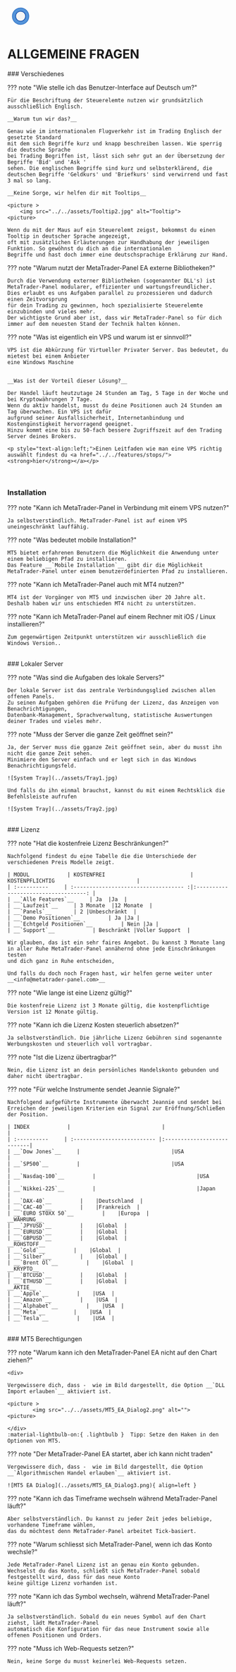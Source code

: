 
<a href="../.." title="MetaTrader-Panel" aria-label="MetaTrader-Panel">
<svg class="mobile_only" width="60" height="60" viewbox="0 0 40 40" xmlns="http://www.w3.org/2000/svg">
  <circle cx="20" cy="20" fill="none" r="12" stroke="#1750AC" stroke-width="3">
	<animate attributeName="r" from="8" to="20" dur="1.5s" begin="0s" repeatCount="indefinite"/>
	<animate attributeName="opacity" from="1" to="0" dur="1.5s" begin="0s" repeatCount="indefinite"/>
  </circle>
  <circle cx="20" cy="20" fill="#3373C4" r="13"/>
  <circle cx="20" cy="20" fill="#5494DA" r="12"/>
  <circle cx="20" cy="20" fill="#1750AC" r="8"/>
  <circle cx="20" cy="20" fill="#F5F5F5" r="7"/>
</svg>
</a>

# ALLGEMEINE FRAGEN
<p id="com-faq"></p>
### Verschiedenes	 	 

??? note "Wie stelle ich das Benutzer-Interface auf Deutsch um?"
	
    Für die Beschriftung der Steuerelemte nutzen wir grundsätzlich  ausschließlich Englisch.  
	
	__Warum tun wir das?__  
	
    Genau wie im internationalen Flugverkehr ist im Trading Englisch der gesetzte Standard
    mit dem sich Begriffe kurz und knapp beschreiben lassen. Wie sperrig die deutsche Sprache
	bei Trading Begriffen ist, lässt sich sehr gut an der Übersetzung der Begriffe 'Bid' und 'Ask '
	sehen. Die englischen Begriffe sind kurz und selbsterklärend, die deutschen Begriffe 'Geldkurs' und 'Briefkurs' sind verwirrend und fast 3 mal so lang.
	
	__Keine Sorge, wir helfen dir mit Tooltips__  
	
	<picture >
		<img src="../../assets/Tooltip2.jpg" alt="Tooltip">
    <picture>  
	
	Wenn du mit der Maus auf ein Steuerelemt zeigst, bekommst du einen Tooltip in deutscher Sprache angezeigt,
	oft mit zusätzlichen Erläuterungen zur Handhabung der jeweiligen Funktion. So gewöhnst du dich an die internationalen 
	Begriffe und hast doch immer eine deutschsprachige Erklärung zur Hand.  
	
	
	
??? note "Warum nutzt der MetaTrader-Panel EA externe Bibliotheken?"

    Durch die Verwendung externer Bibliotheken (sogenannter DLL's) ist MetaTrader-Panel modularer, effizienter und wartungsfreundlicher.
	Dies erlaubt es uns Aufgaben parallel zu prozessieren und dadurch einen Zeitvorsprung 
	für dein Trading zu gewinnen, hoch spezialisierte Steuerelemte einzubinden und vieles mehr. 
	Der wichtigste Grund aber ist, dass wir MetaTrader-Panel so für dich immer auf dem neuesten Stand der Technik halten können.
	
??? note "Was ist eigentlich ein VPS und warum ist er sinnvoll?"

    VPS ist die Abkürzung für Virtueller Privater Server. Das bedeutet, du mietest bei einem Anbieter
    eine Windows Maschine  
	
	
	__Was ist der Vorteil dieser Lösung?__   
	
    Der Handel läuft heutzutage 24 Stunden am Tag, 5 Tage in der Woche und bei Kryptowährungen 7 Tage.
	Wenn du aktiv handelst, musst du deine Positionen auch 24 Stunden am Tag überwachen. Ein VPS ist dafür
	aufgrund seiner Ausfallsicherheit, Internetanbindung und Kostengünstigkeit hervorragend geeignet. 
	Hinzu kommt eine bis zu 50-fach bessere Zugriffszeit auf den Trading Server deines Brokers.

	<p style="text-align:left;">Einen Leitfaden wie man eine VPS richtig auswählt findest du <a href="../../features/stops/"><strong>hier</strong></a></p>	
<br>

### Installation

??? note "Kann ich MetaTrader-Panel in Verbindung mit einem VPS nutzen?"

    Ja selbstverständlich. MetaTrader-Panel ist auf einem VPS uneingeschränkt lauffähig.	 
	
??? note "Was bedeutet mobile Installation?"

    MT5 bietet erfahrenen Benutzern die Möglichkeit die Anwendung unter einem beliebigen Pfad zu installieren.
	Das Feature __`Mobile Installation`__ gibt dir die Möglichkeit MetaTrader-Panel unter einem benutzerdefinierten Pfad zu installieren.

??? note "Kann ich MetaTrader-Panel auch mit MT4 nutzen?"

    MT4 ist der Vorgänger von MT5 und inzwischen über 20 Jahre alt.
	Deshalb haben wir uns entschieden MT4 nicht zu unterstützen.
	 
??? note "Kann ich MetaTrader-Panel auf einem Rechner mit iOS / Linux installieren?"

    Zum gegenwärtigen Zeitpunkt unterstützen wir ausschließlich die Windows Version..	 
	 

<br>	 
### Lokaler Server

??? note "Was sind die Aufgaben des lokale Servers?"

    Der lokale Server ist das zentrale Verbindungsglied zwischen allen offenen Panels.
	Zu seinen Aufgaben gehören die Prüfung der Lizenz, das Anzeigen von Benachrichtigungen, 
	Datenbank-Management, Sprachverwaltung, statistische Auswertungen deiner Trades und vieles mehr.
	
??? note "Muss der Server die ganze Zeit geöffnet sein?"

    Ja, der Server muss die gganze Zeit geöffnet sein, aber du musst ihn nicht die ganze Zeit sehen.
	Minimiere den Server einfach und er legt sich in das Windows Benachrichtigungsfeld.  
	
	![System Tray](../assets/Tray1.jpg)  
	
	Und falls du ihn einmal brauchst, kannst du mit einem Rechtsklick die Befehlsleiste aufrufen  
		
	![System Tray](../assets/Tray2.jpg)  
	 

<br>	
### Lizenz

??? note "Hat die kostenfreie Lizenz Beschränkungen?"

    Nachfolgend findest du eine Tabelle die die Unterschiede der verschiedenen Preis Modelle zeigt.
	
	| MODUL            | KOSTENFREI                           | KOSTENPFLICHTIG                          |
	| :----------     | :----------------------------------- :|:-----------------------------------: |
	| __`Alle Features`__     | Ja  |Ja  |
	| __`Laufzeit`__     | 3 Monate  |12 Monate  |
	| __`Panels`__       | 2 |Unbeschränkt  |
	| __`Demo Positionen`__         | Ja |Ja |
	| __`Echtgeld Positionen`__         | Nein |Ja |
	| __`Support`__    		   | Beschränkt |Voller Support  |  
	
	Wir glauben, das ist ein sehr faires Angebot. Du kannst 3 Monate lang in aller Ruhe MetaTrader-Panel annähernd ohne jede Einschränkungen testen
	und dich ganz in Ruhe entscheiden,   
	
	Und falls du doch noch Fragen hast, wir helfen gerne weiter unter __<info@metatrader-panel.com>__


??? note "Wie lange ist eine Lizenz gültig?"

    Die kostenfreie Lizenz ist 3 Monate gültig, die kostenpflichtige Version ist 12 Monate gültig.
	 
	 

??? note "Kann ich die Lizenz Kosten steuerlich absetzen?"

    Ja selbstverständlich. Die jährliche Lizenz Gebühren sind sogenannte Werbungskosten und steuerlich voll vortragbar.
	 
	 

??? note "Ist die Lizenz übertragbar?"

    Nein, die Lizenz ist an dein persönliches Handelskonto gebunden und daher nicht übertragbar.
	
??? note "Für welche Instrumente sendet Jeannie Signale?"
	
	Nachfolgend aufgeführte Instrumente überwacht Jeannie und sendet bei Erreichen der jeweiligen Kriterien ein Signal zur Eröffnung/Schließen der Position.  
	
	| INDEX            |                             |                      |
	| :----------     | :-------------------------- |:---------------------------|
	| __`Dow Jones`__     |    							|USA  					 |
	| __`SP500`__         |    							|USA  					     |
	| __`Nasdaq-100`__         |    							|USA  					     |
	| __`Nikkei-225`__         |    							|Japan  					     |
	| __`DAX-40`__         |    |Deutschland  |
	| __`CAC-40`__         |    |Frankreich  |
	| __`EURO STOXX 50`__         |    |Europa  |
	__WÄHRUNG__  
    | __`JPYUSD`__         |    |Global  |
	| __`EURUSD`__         |    |Global  |
	| __`GBPUSD`__         |    |Global  |
	__ROHSTOFF__  
    | __`Gold`__         |    |Global  |
	| __`Silber`__         |    |Global  |
	| __`Brent Öl`__         |    |Global  |		
	__KRYPTO__  	
	| __`BTCUSD`__         |    |Global  |
	| __`ETHUSD`__         |    |Global  |			
	__AKTIE__  
	| __`Apple`__         |    |USA  |
	| __`Amazon`__         |    |USA  |	
	| __`Alphabet`__         |    |USA  |
	| __`Meta`__         |    |USA  |	
	| __`Tesla`__         |    |USA  |		

	
<br>	
### MT5 Berechtigungen	 	 

??? note "Warum kann ich den MetaTrader-Panel EA nicht auf den Chart ziehen?"

	<div>
    
	Vergewissere dich, dass -  wie im Bild dargestellt, die Option __`DLL Import erlauben`__ aktiviert ist.  
	
	<picture >
            <img src="../../assets/MT5_EA_Dialog2.png" alt="">
    <picture>
		  
	</div>  
	:material-lightbulb-on:{ .lightbulb }  Tipp: Setze den Haken in den Optionen von MT5.
	
??? note "Der MetaTrader-Panel EA startet, aber ich kann nicht traden"

    Vergewissere dich, dass -  wie im Bild dargestellt, die Option __`Algorithmischen Handel erlauben`__ aktiviert ist.  	 
	
	![MT5 EA Dialog](../assets/MT5_EA_Dialog3.png){ align=left }
	 
??? note "Kann ich das Timeframe wechseln während MetaTrader-Panel läuft?"

    Aber selbstverständlich. Du kannst zu jeder Zeit jedes beliebige, vorhandene Timeframe wählen, 
	das du möchtest	denn MetaTrader-Panel arbeitet Tick-basiert.	 
	
??? note "Warum schliesst sich MetaTrader-Panel, wenn ich das Konto wechsle?"

    Jede MetaTrader-Panel Lizenz ist an genau ein Konto gebunden.
	Wechselst du das Konto, schließt sich MetaTrader-Panel sobald festgestellt wird, dass für das neue Konto
	keine gültige Lizenz vorhanden ist.
	 
??? note "Kann ich das Symbol wechseln, während MetaTrader-Panel läuft?"

    Ja selbstverständlich. Sobald du ein neues Symbol auf den Chart ziehst, lädt MetaTrader-Panel
	automatisch die Konfiguration für das neue Instrument sowie alle offenen Positionen und Orders.

??? note "Muss ich Web-Requests setzen?"

    Nein, keine Sorge du musst keinerlei Web-Requests setzen.

<br>

<br>
<br>	
<br>
<br>
<br>
